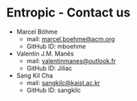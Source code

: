 # Entropic - Contact us

- Marcel Böhme
    - mail: marcel.boehme@acm.org
    - GitHub ID: mboehme
- Valentin J.M. Manès
    - mail: valentinmanes@outlook.fr
    - GitHub ID: Jiliac
- Sang Kil Cha
    - mail: sangkilc@kaist.ac.kr
    - GitHub ID: sangkilc
